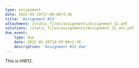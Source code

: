 ```yaml
---
type: assignment
date: 2022-05-19T17:00:00+3:30
title: 'Assignment #12'
attachment: /static_files/assignments/Assignment_12.pdf
solutions: /static_files/assignments/Assignment_12_ans.pdf
due_event: 
    type: due
    date: 2022-05-26T10:59:00+3:30
    description: 'Assignment #12 due'
---
```

This is HW12.
